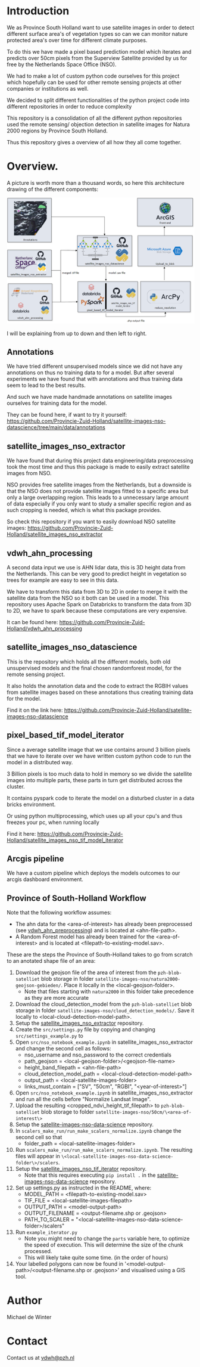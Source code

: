 # Introduction

We as Province South Holland want to use satellite images in order to detect different surface area's of vegetation types so can we can monitor nature protected area's over time for different climate purposes.

To do this we have made a pixel based prediction model which iterates and predicts over 50cm pixels from the Superview Satellite provided by us for free by the Netherlands Space Office (NSO).

<!--- ( A [DALLE-2](https://openai.com/dall-e-2/), artistic representation of this:

![alt text](DALL_E_2023-01-04_16_23_38_satellite_oilpainting.png))-->

We had to make a lot of custom python code ourselves for this project which hopefully can be used for other remote sensing projects at other companies or institutions as well.

We decided to split different functionalities of the python project code into different repositories in order to reduce complexity

This repository is a consolidation of all the different python repositories used the remote sensing/ objection detection in satellite images for Natura 2000 regions by Province South Holland.

Thus this repository gives a overview of all how they all come together.

# Overview.

A picture is worth more than a thousand words, so here this architecture drawing of the different components:

![alt text](RS_Architecture_2022.png "Title")

I will be explaining from up to down and then left to right.

## Annotations

We have tried different unsupervised models since we did not have any annotations on thus no training data to for a model.
But after several experiments we have found that with annotations and thus training data seem to lead to the best results.

And such we have made handmade annotations on satellite images ourselves for training data for the model.

They can be found here, if want to try it yourself:
https://github.com/Provincie-Zuid-Holland/satellite-images-nso-datascience/tree/main/data/annotations

## satellite_images_nso_extractor

We have found that during this project data engineering/data preprocessing took the most time and thus this package is made to easily extract satellite images from NSO.

NSO provides free satellite images from the Netherlands, but a downside is that the NSO does not provide satellite images fitted to a specific area but only a large overlapping region. This leads to a unnecessary large amount of data especially if you only want to study a smaller specific region and as such cropping is needed, which is what this package provides.

So check this repository if you want to easily download NSO satellite images:
https://github.com/Provincie-Zuid-Holland/satellite_images_nso_extractor

## vdwh_ahn_processing

A second data input we use is AHN lidar data, this is 3D height data from the Netherlands.
This can be very good to predict height in vegetation so trees for example are easy to see in this data.

We have to transform this data from 3D to 2D in order to merge it with the satellite data from the NSO so it both can be used in a model.
This repository uses Apache Spark on Databricks to transform the data from 3D to 2D, we have to spark because these computations are very expensive.

It can be found here:
https://github.com/Provincie-Zuid-Holland/vdwh_ahn_processing

## satellite_images_nso_datascience

This is the repository which holds all the different models, both old unsupervised models and the final chosen randomforest model, for the remote sensing project.

It also holds the annotation data and the code to extract the RGBIH values from satellite images based on these annotations thus creating training data for the model.

Find it on the link here:
https://github.com/Provincie-Zuid-Holland/satellite-images-nso-datascience

## pixel_based_tif_model_iterator

Since a average satellite image that we use contains around 3 billion pixels that we have to iterate over we have written custom python code to run the model in a distributed way.

3 Billion pixels is too much data to hold in memory so we divide the satellite images into multiple parts, these parts in turn get distributed across the cluster.

It contains pyspark code to iterate the model on a disturbed cluster in a data bricks environment.

Or using python multiprocessing, which uses up all your cpu's and thus freezes your pc, when running locally

Find it here:
https://github.com/Provincie-Zuid-Holland/satellite_images_nso_tif_model_iterator

## Arcgis pipeline

We have a custom pipeline which deploys the models outcomes to our arcgis dashboard environment.

## Province of South-Holland Workflow

Note that the following workflow assumes:

- The ahn data for the \<area-of-interest\> has already been preprocessed (see [vdwh_ahn_preprocessing](https://github.com/Provincie-Zuid-Holland/vdwh_ahn_processing)) and is located at \<ahn-file-path\>.
- A Random Forest model has already been trained for the \<area-of-interest\> and is located at \<filepath-to-existing-model.sav\>.

These are the steps the Province of South-Holland takes to go from scratch to an anotated shape file of an area:

1. Download the geojson file of the area of interest from the `pzh-blob-satelliet` blob storage in folder `satellite-images-nso/natura2000-geojson-gebieden/`. Place it locally in the \<local-geojson-folder\>.
   - Note that files starting with `natura2000` in this folder take precedence as they are more accurate
2. Download the cloud_detection_model from the `pzh-blob-satelliet` blob storage in folder `satellite-images-nso/cloud_detection_models/`. Save it locally to \<local-cloud-detection-model-path\>.
3. Setup the [satellite_images_nso_extractor](https://github.com/Provincie-Zuid-Holland/satellite_images_nso_extractor) repository.
4. Create the `src/settings.py` file by copying and changing `src/settings_example.py` to
5. Open `src/nso_notebook_example.ipynb` in satellite_images_nso_extractor and change the second cell as follows:
   - nso_username and nso_password to the correct credentials
   - path_geojson = \<local-geojson-folder\>/\<geojson-file-name\>
   - height_band_filepath = \<ahn-file-path\>
   - cloud_detection_model_path = \<local-cloud-detection-model-path\>
   - output_path = \<local-satellite-images-folder\>
   - links_must_contain = ["SV", "50cm", "RGBI", "\<year-of-interest\>"]
6. Open `src/nso_notebook_example.ipynb` in satellite_images_nso_extractor and run all the cells before "Normalize Landsat Image".
7. Upload the resulting <cropped_ndvi_height_tif_filepath> to `pzh-blob-satelliet` blob storage to folder `satellite-images-nso/50cm/\<area-of-interest\>`
8. Setup the [satellite-images-nso-data-science](https://github.com/Provincie-Zuid-Holland/satellite-images-nso-datascience) repository.
9. In `scalers_make_run/run_make_scalers_normalize.ipynb` change the second cell so that
   - folder_path = \<local-satellite-images-folder\>
10. Run `scalers_make_run/run_make_scalers_normalize.ipynb`. The resulting files will appear in `\<local-satellite-images-nso-data-science-folder\>/scalers`.
11. Setup the [satellite_images_nso_tif_iterator](https://github.com/Provincie-Zuid-Holland/satellite_images_nso_tif_model_iterator) repository.
    - Note that this requires executing `pip install .` in the [satellite-images-nso-data-science](https://github.com/Provincie-Zuid-Holland/satellite-images-nso-datascience) repository.
12. Set up settings.py as instructed in the README, where:
    - MODEL_PATH = \<filepath-to-existing-model.sav\>
    - TIF_FILE = \<local-satellite-images-filepath\>
    - OUTPUT_PATH = \<model-output-path\>
    - OUTPUT_FILENAME = \<output-filename.shp or .geojson\>
    - PATH_TO_SCALER = "\<local-satellite-images-nso-data-science-folder\>/scalers"
13. Run `example_iterator.py`
    - Note you might need to change the `parts` variable here, to optimize the speed of execution. This will determine the size of the chunk processed.
    - This will likely take quite some time. (in the order of hours)
14. Your labelled polygons can now be found in '\<model-output-path\>/\<output-filename.shp or .geojson\>' and visualised using a GIS tool.

# Author

Michael de Winter

# Contact

Contact us at vdwh@pzh.nl
